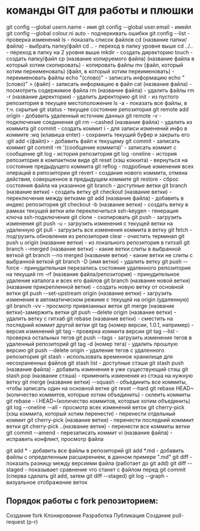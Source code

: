 # команды GIT для работы и плюшки

git config --global usern.name - имя
git config --global user.email - имейл
git config --global colour.ni auto - подчеркивать ошибки
git config --list - проверка изменений
ls - показать список файлов
cd (название папки/файла) - выбрать папку/файл
cd .. - переход в папку уровня выше
cd ../.. - переход в папку на 2 уровня выше
mkdir - создать директорию
touch - создать папку/файл
cp (название копируемого файла) (название файла в который хотим скопировать) - копировать файлы
mv (файл, который хотим переименовать) (файл, в который хотим переименовать) - переименовать файлы
echo "(слово)" - записать информацию
echo "(слово)" > (файл) - записать информацию в файл
cat (название файла) - посмотреть содержимое файла
rm (название файла) - удалить файлы
rm -r (название директории) - удалить директорию
git init - из пустого репозитория в текущее местоположение
ls -a - показать все файлы, в т.ч. скрытые
git status - текущее состояние репозитория
git remote add origin - добавить удаленный источник данных
git remote -v - подключение соединения
git rm --cashed (название файла) - удалить из коммита
git commit - создать коммит
i - для записи изменений инфо в коммите
:wq (клавиша enter) - сохранить текущий буфер и закрыть его
:git add <(файл)> - добавить файл к текущему
git commit - записать коммит
git commit -m '(сообщение коммита)' - записать коммит с сообщение
git log - история репозитория
git log -oneline - история репозитория в компактном виде
git reset (хэш коккита) - вернуться на состояние предыдущего коммита
git reflog - подробные изменения всех операций в репозитории
git revert - создание нового коммита, отмена действия, совершенное в предыдущем коммите
git restore - сброс состояния файла на указанное
git branch - доступные ветки
git branch (название ветки) - создать ветку
git checkout (название ветки) - переключение между ветками
git add (название файла) - добавить в индекс репозитория
git checkout -b (название ветки) - создать ветку в рамках текущей ветки или переключиться
ssh-keygen - генерация ключа ssh-подключения
git clone - скопировать
git push - загрузить изменения 
git push -u - загрузить изменения с текущей ветки на удаленную
git pull - загрузить все изменения коммита в ветку
git fetch - подгрузить обновления из репозитория
clear - очистить терминал
git push u origin (название ветки) - из локального репозитория в гитхаб
git branch --merged (название ветки) - какие ветки слиты в выбранной веткой
git branch --no merged (название ветки) - какие ветки не слиты с выбранной веткой
git branch -D (имя ветки) - удалить ветку
git push --force - принудительная перезапись состояния удаленного репозитория на текущий
rm -rf (название файла/репозитория) - принудительное удаление каталога и всех его файлов
git branch (название новой ветки) (название прикрепленной ветки) - создать новую ветку от основной ветки
git push --set-upstream origin (название ветки) - загрузить изменения в автоматическом режиме с текущей на origin (удаленную)
git branch -vv - просмотр привязанных веток
git merge (название ветки)-замержить ветки
git push --delete origin (название ветки) - удалить ветку с гитхаб
git rebase (название ветки) - сместить на последний коммит другой ветки
git tag (номер версии, 1.0.1, например) - версия изменений
git tag - проверка коммита версии
git tag --list - проверка остальных тегов
git push --tags - загрузить изменения тегов в удаленный репозиторий
git tag -d (номер тега) - удалить прошлую версию
git push --delete origin - удаление тегов с удаленного репозитория
git stash - использовать временное хранилище для несохраненных файлов
git stash list - доступные стэши
git stash push (название файла) - добавить изменения в уже существующий стэш
git stash pop (название стэша) - применить изменения из стэша на нужную ветку
git merge (название ветки) --squash - объединить все коммиты, чтобы записать один на основной ветке
git reset --hard
git rebase HEAD~(количество коммитов, которые хотим объединить) - склеить коммиты
git rebase - i HEAD~(количество коммитов, которые хотим объединить)
git log --oneline --all - просмотр всех изменений веток
git cherry-pick (хэш коммита, который хотим перенести) - перенести отдельный коммит
git cherry-pick (название ветки) - перенести последний коммиит ветки
git cherry-pick ..(название ветки) - перенести все коммиты ветки
git commit --amend - перезаписать коммит
vi (название файла) - исправить конфликт, просмотр файла

git add * - добавить все файлы в репозиторий
git add *.md - добавить файлы с определенным расширением, в данном примере ".md"
git diff - показать разницу между версиями файла (работает до git add)
git diff --staged - показывает сравнение что станет с файлом перед git commit (сперва сделать git add, затем git diff --staged)
git log --graph - визуальное отображение веток

## Порядок работы с fork репозиторием:
Создание fork
Клонирование
Разработка
Публикация
Создание pull-request (p-r)